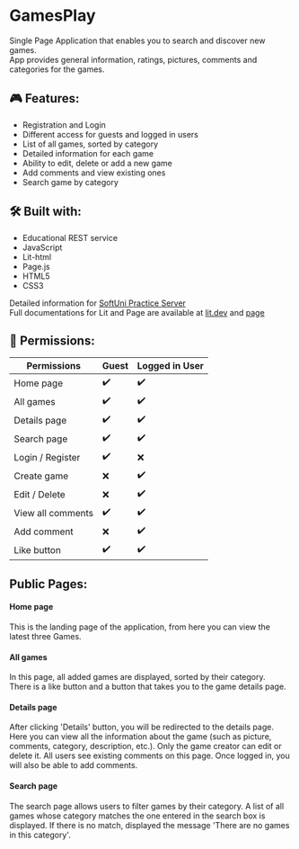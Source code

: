 # GamesPlay
Single Page Application that enables you to search and discover new games.                                                    
App provides general information, ratings, pictures, comments and categories for the games.


## 🎮 Features:
- Registration and Login
- Different access  for guests and logged in users
- List of all games, sorted by category
- Detailed information for each game
- Ability to edit, delete or add a new game
- Add comments and view existing ones
- Search game by category

## 🛠 Built with:
- Educational REST service
- JavaScript
- Lit-html
- Page.js
- HTML5
- CSS3


Detailed information for [SoftUni Practice Server](https://github.com/softuni-practice-server/softuni-practice-server#readme)                     
Full documentations for Lit and Page are available at [lit.dev](https://lit.dev/) and [page](https://www.npmjs.com/package/page)    

## 🔐 Permissions:

| Permissions    | Guest    | Logged in User    |
| ------------- | ------------- | -------- |
| Home page         | ✔️       |  ✔️ |
| All games         | ✔️        | ✔️ |
| Details page         | ✔️        | ✔️ |
| Search page         | ✔️        | ✔️ |
| Login / Register        | ✔️        | ❌ |
| Create game        | ❌        | ✔️ |
| Edit / Delete        | ❌        | ✔️ |
| View all comments       | ✔️        | ✔️ |
| Add comment       | ❌        | ✔️ |
| Like button         | ✔️        | ✔️ |

## Public Pages:

#### Home page 
This is the landing page of the application, from here you can view the latest three Games.

#### All games
In this page, all added games are displayed, sorted by their category.                                                                                                
There is a like button and a button that takes you to the game details page.

#### Details page
After clicking 'Details' button, you will be redirected to the details page. Here you can view all the information about the game (such as picture, comments, category, description, etc.). Only the game creator can edit or delete it. All users see existing comments on this page. Once logged in, you will also be able to add comments.

#### Search page
The search page allows users to filter games by their category. A list of all games whose category matches the one entered in the search box is displayed.
If there is no match, displayed the message 'There are no games in this category'.                                                                                            
